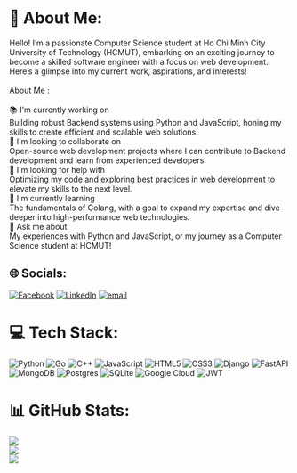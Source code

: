 # 💫 About Me:
Hello! I’m a passionate Computer Science student at Ho Chi Minh City University of Technology (HCMUT), embarking on an exciting journey to become a skilled software engineer with a focus on web development. Here’s a glimpse into my current work, aspirations, and interests!<br><br>About Me :<br><br>📚 I'm currently working on<br>Building robust Backend systems using Python and JavaScript, honing my skills to create efficient and scalable web solutions.<br>🤝 I'm looking to collaborate on<br>Open-source web development projects where I can contribute to Backend development and learn from experienced developers.<br>🙌 I'm looking for help with<br>Optimizing my code and exploring best practices in web development to elevate my skills to the next level.<br>🌱 I'm currently learning<br>The fundamentals of Golang, with a goal to expand my expertise and dive deeper into high-performance web technologies.<br>💬 Ask me about<br>My experiences with Python and JavaScript, or my journey as a Computer Science student at HCMUT!


## 🌐 Socials:
[![Facebook](https://img.shields.io/badge/Facebook-%231877F2.svg?logo=Facebook&logoColor=white)](https://facebook.com/hieu.sakabi) [![LinkedIn](https://img.shields.io/badge/LinkedIn-%230077B5.svg?logo=linkedin&logoColor=white)](https://linkedin.com/in/hieu-minh-535981346) [![email](https://img.shields.io/badge/Email-D14836?logo=gmail&logoColor=white)](mailto:hieutranducminh11@gmail.com) 

# 💻 Tech Stack:
![Python](https://img.shields.io/badge/python-3670A0?style=for-the-badge&logo=python&logoColor=ffdd54) ![Go](https://img.shields.io/badge/go-%2300ADD8.svg?style=for-the-badge&logo=go&logoColor=white) ![C++](https://img.shields.io/badge/c++-%2300599C.svg?style=for-the-badge&logo=c%2B%2B&logoColor=white) ![JavaScript](https://img.shields.io/badge/javascript-%23323330.svg?style=for-the-badge&logo=javascript&logoColor=%23F7DF1E) ![HTML5](https://img.shields.io/badge/html5-%23E34F26.svg?style=for-the-badge&logo=html5&logoColor=white) ![CSS3](https://img.shields.io/badge/css3-%231572B6.svg?style=for-the-badge&logo=css3&logoColor=white) ![Django](https://img.shields.io/badge/django-%23092E20.svg?style=for-the-badge&logo=django&logoColor=white) ![FastAPI](https://img.shields.io/badge/FastAPI-005571?style=for-the-badge&logo=fastapi) ![MongoDB](https://img.shields.io/badge/MongoDB-%234ea94b.svg?style=for-the-badge&logo=mongodb&logoColor=white) ![Postgres](https://img.shields.io/badge/postgres-%23316192.svg?style=for-the-badge&logo=postgresql&logoColor=white) ![SQLite](https://img.shields.io/badge/sqlite-%2307405e.svg?style=for-the-badge&logo=sqlite&logoColor=white) ![Google Cloud](https://img.shields.io/badge/GoogleCloud-%234285F4.svg?style=for-the-badge&logo=google-cloud&logoColor=white) ![JWT](https://img.shields.io/badge/JWT-black?style=for-the-badge&logo=JSON%20web%20tokens)
# 📊 GitHub Stats:
![](https://github-readme-stats.vercel.app/api?username=minhhieu121&theme=dark&hide_border=false&include_all_commits=false&count_private=true)<br/>
![](https://nirzak-streak-stats.vercel.app/?user=minhhieu121&theme=dark&hide_border=false)<br/>
![](https://github-readme-stats.vercel.app/api/top-langs/?username=minhhieu121&theme=dark&hide_border=false&include_all_commits=false&count_private=true&layout=compact)

<!-- Proudly created with GPRM ( https://gprm.itsvg.in ) -->
